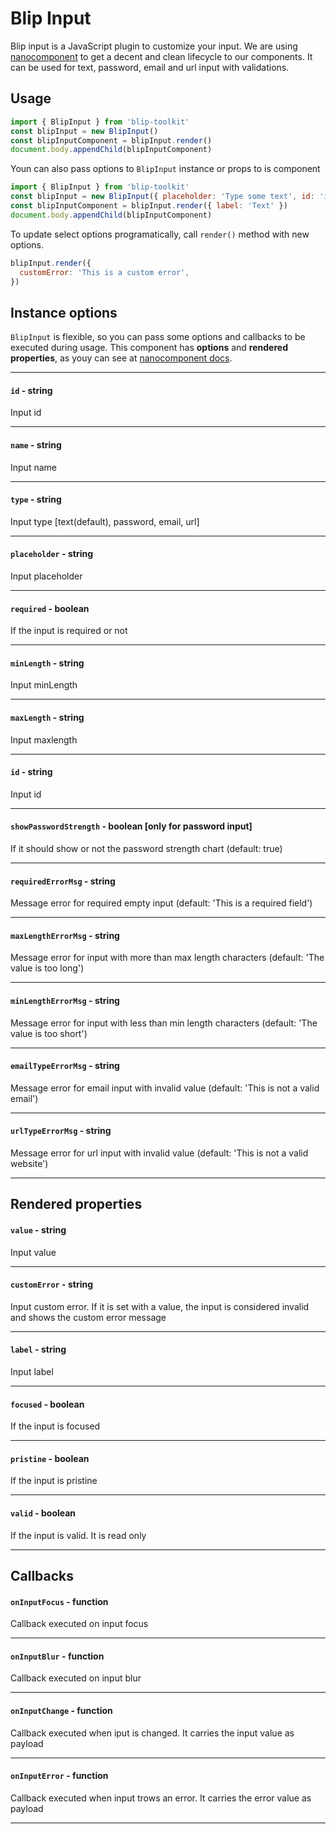 # Blip Input

Blip input is a JavaScript plugin to customize your input. We are using [nanocomponent](https://github.com/choojs/nanocomponent) to get a decent and clean lifecycle to our components. It can be used for text, password, email and url input with validations.

## Usage

```javascript
import { BlipInput } from 'blip-toolkit'
const blipInput = new BlipInput()
const blipInputComponent = blipInput.render()
document.body.appendChild(blipInputComponent)
```

Youn can also pass options to `BlipInput` instance or props to is component

```javascript
import { BlipInput } from 'blip-toolkit'
const blipInput = new BlipInput({ placeholder: 'Type some text', id: 'input-text' })
const blipInputComponent = blipInput.render({ label: 'Text' })
document.body.appendChild(blipInputComponent)
```

To update select options programatically, call `render()` method with new options.

```javascript
blipInput.render({
  customError: 'This is a custom error',
})
```

## Instance options

`BlipInput` is flexible, so you can pass some options and callbacks to be executed during usage. This component has **options** and **rendered properties**, as youy can see at [nanocomponent docs](https://github.com/choojs/nanocomponent).

---

#### `id` - string

Input id

---

#### `name` - string

Input name

---

#### `type` - string

Input type [text(default), password, email, url]

---

#### `placeholder` - string

Input placeholder

---

#### `required` - boolean

If the input is required or not

---

#### `minLength` - string

Input minLength

---

#### `maxLength` - string

Input maxlength

---

#### `id` - string

Input id

---

#### `showPasswordStrength` - boolean [only for password input]

If it should show or not the password strength chart (default: true)

---

#### `requiredErrorMsg` - string

Message error for required empty input (default: 'This is a required field')

---

#### `maxLengthErrorMsg` - string

Message error for input with more than max length characters (default: 'The value is too long')

---

#### `minLengthErrorMsg` - string

Message error for input with less than min length characters (default: 'The value is too short')

---

#### `emailTypeErrorMsg` - string

Message error for email input with invalid value (default: 'This is not a valid email')

---

#### `urlTypeErrorMsg` - string

Message error for url input with invalid value (default: 'This is not a valid website')

---


## Rendered properties

#### `value` - string

Input value

---

#### `customError` - string

Input custom error. If it is set with a value, the input is considered invalid and shows the custom error message

---

#### `label` - string

Input label

---

#### `focused` - boolean

If the input is focused

---

#### `pristine` - boolean

If the input is pristine

---

#### `valid` - boolean

If the input is valid. It is read only

---

## Callbacks

#### `onInputFocus` - function

Callback executed on input focus

---

#### `onInputBlur` - function

Callback executed on input blur

---

#### `onInputChange` - function

Callback executed when iput is changed. It carries the input value as payload

---

#### `onInputError` - function

Callback executed when input trows an error. It carries the error value as payload

---

